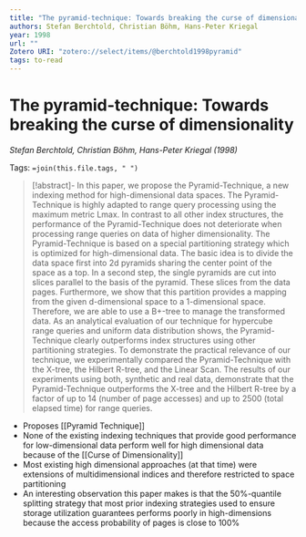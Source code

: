 ```yaml
---
title: "The pyramid-technique: Towards breaking the curse of dimensionality"
authors: Stefan Berchtold, Christian Böhm, Hans-Peter Kriegal
year: 1998
url: ""
Zotero URI: "zotero://select/items/@berchtold1998pyramid"
tags: to-read
---
```


# The pyramid-technique: Towards breaking the curse of dimensionality  
_Stefan Berchtold, Christian Böhm, Hans-Peter Kriegal (1998)_

Tags: `=join(this.file.tags, " ")`

> [!abstract]-
> In this paper, we propose the Pyramid-Technique, a new indexing method for high-dimensional data spaces. The Pyramid-Technique is highly adapted to range query processing using the maximum metric Lmax. In contrast to all other index structures, the performance of the Pyramid-Technique does not deteriorate when processing range queries on data of higher dimensionality. The Pyramid-Technique is based on a special partitioning strategy which is optimized for high-dimensional data. The basic idea is to divide the data space first into 2d pyramids sharing the center point of the space as a top. In a second step, the single pyramids are cut into slices parallel to the basis of the pyramid. These slices from the data pages. Furthermore, we show that this partition provides a mapping from the given d-dimensional space to a 1-dimensional space. Therefore, we are able to use a B+-tree to manage the transformed data. As an analytical evaluation of our technique for hypercube range queries and uniform data distribution shows, the Pyramid-Technique clearly outperforms index structures using other partitioning strategies. To demonstrate the practical relevance of our technique, we experimentally compared the Pyramid-Technique with the X-tree, the Hilbert R-tree, and the Linear Scan. The results of our experiments using both, synthetic and real data, demonstrate that the Pyramid-Technique outperforms the X-tree and the Hilbert R-tree by a factor of up to 14 (number of page accesses) and up to 2500 (total elapsed time) for range queries.

- Proposes [[Pyramid Technique]]
- None of the existing indexing techniques that provide good performance for low-dimensional data perform well for high dimensional data because of the [[Curse of Dimensionality]]
- Most existing high dimensional approaches (at that time) were extensions of multidimensional indices and therefore restricted to space partitioning
- An interesting observation this paper makes is that the 50%-quantile splitting strategy that most prior indexing strategies used to ensure storage utilization guarantees performs poorly in high-dimensions because the access probability of pages is close to 100%